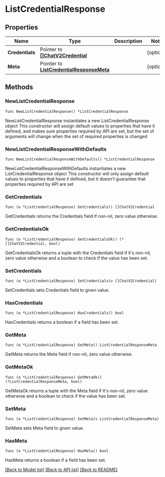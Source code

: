 # ListCredentialResponse

## Properties

Name | Type | Description | Notes
------------ | ------------- | ------------- | -------------
**Credentials** | Pointer to [**[]ChatV2Credential**](ChatV2Credential.md) |  | [optional] 
**Meta** | Pointer to [**ListCredentialResponseMeta**](ListCredentialResponse_meta.md) |  | [optional] 

## Methods

### NewListCredentialResponse

`func NewListCredentialResponse() *ListCredentialResponse`

NewListCredentialResponse instantiates a new ListCredentialResponse object
This constructor will assign default values to properties that have it defined,
and makes sure properties required by API are set, but the set of arguments
will change when the set of required properties is changed

### NewListCredentialResponseWithDefaults

`func NewListCredentialResponseWithDefaults() *ListCredentialResponse`

NewListCredentialResponseWithDefaults instantiates a new ListCredentialResponse object
This constructor will only assign default values to properties that have it defined,
but it doesn't guarantee that properties required by API are set

### GetCredentials

`func (o *ListCredentialResponse) GetCredentials() []ChatV2Credential`

GetCredentials returns the Credentials field if non-nil, zero value otherwise.

### GetCredentialsOk

`func (o *ListCredentialResponse) GetCredentialsOk() (*[]ChatV2Credential, bool)`

GetCredentialsOk returns a tuple with the Credentials field if it's non-nil, zero value otherwise
and a boolean to check if the value has been set.

### SetCredentials

`func (o *ListCredentialResponse) SetCredentials(v []ChatV2Credential)`

SetCredentials sets Credentials field to given value.

### HasCredentials

`func (o *ListCredentialResponse) HasCredentials() bool`

HasCredentials returns a boolean if a field has been set.

### GetMeta

`func (o *ListCredentialResponse) GetMeta() ListCredentialResponseMeta`

GetMeta returns the Meta field if non-nil, zero value otherwise.

### GetMetaOk

`func (o *ListCredentialResponse) GetMetaOk() (*ListCredentialResponseMeta, bool)`

GetMetaOk returns a tuple with the Meta field if it's non-nil, zero value otherwise
and a boolean to check if the value has been set.

### SetMeta

`func (o *ListCredentialResponse) SetMeta(v ListCredentialResponseMeta)`

SetMeta sets Meta field to given value.

### HasMeta

`func (o *ListCredentialResponse) HasMeta() bool`

HasMeta returns a boolean if a field has been set.


[[Back to Model list]](../README.md#documentation-for-models) [[Back to API list]](../README.md#documentation-for-api-endpoints) [[Back to README]](../README.md)


